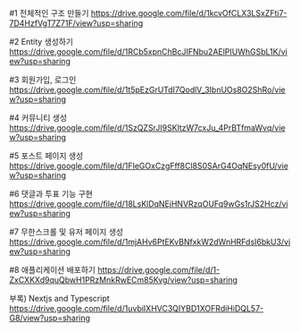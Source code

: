 #1 전체적인 구조 만들기
https://drive.google.com/file/d/1kcvOfCLX3LSxZFti7-7D4HzfVgT7Z71F/view?usp=sharing

#2 Entity 생성하기
https://drive.google.com/file/d/1RCb5xpnChBcJIFNbu2AElPIUWhGSbL1K/view?usp=sharing

#3 회원가입, 로그인
https://drive.google.com/file/d/1t5pEzGrUTdI7QodlV_3IbnUOs8O2ShRo/view?usp=sharing
 
#4 커뮤니티 생성
https://drive.google.com/file/d/1SzQZSrJI9SKltzW7cxJu_4PrBTfmaWvq/view?usp=sharing

#5 포스트 페이지 생성
https://drive.google.com/file/d/1FIeGOxCzgFff8Cl8S0SArG4OqNEsy0fU/view?usp=sharing

#6 댓글과 투표 기능 구현
https://drive.google.com/file/d/18LsKlDqNEjHNVRzqOUFq9wGs1rJS2Hcz/view?usp=sharing


#7 무한스크롤 및 유저 페이지 생성
https://drive.google.com/file/d/1mjAHv6PtEKvBNfxkW2dWnHRFdsI6bkU3/view?usp=sharing

#8 애플리케이션 배포하기
https://drive.google.com/file/d/1-ZxCXKXd9quQbwH1PRzMnkRwECm85Kvg/view?usp=sharing

부록) Nextjs and Typescript
https://drive.google.com/file/d/1uvbiIXHVC3QIYBD1XOFRdiHiDQL57-G8/view?usp=sharing


